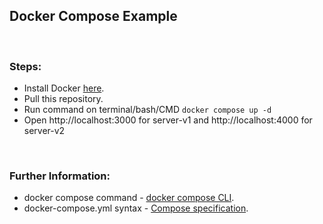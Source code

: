 ## Docker Compose Example

<br />

### Steps:
- Install Docker [here](https://docs.docker.com/engine/install/).
- Pull this repository.
- Run command on terminal/bash/CMD `docker compose up -d`
- Open http://localhost:3000 for server-v1 and http://localhost:4000 for server-v2

<br />

### Further Information:
- docker compose command - [docker compose CLI](https://docs.docker.com/compose/reference/).
- docker-compose.yml syntax - [Compose specification](https://docs.docker.com/compose/compose-file/).